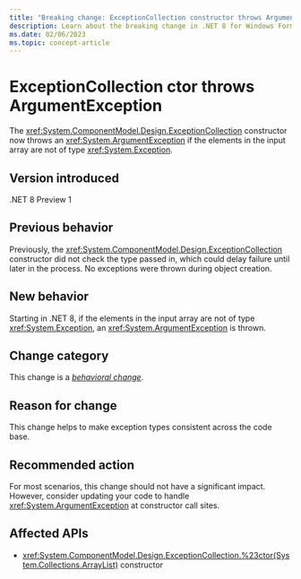 ```yaml
---
title: "Breaking change: ExceptionCollection constructor throws ArgumentException"
description: Learn about the breaking change in .NET 8 for Windows Forms where the ExceptionCollection constructor now throws an exception if the input is not of type Exception.
ms.date: 02/06/2023
ms.topic: concept-article
---
```

# ExceptionCollection ctor throws ArgumentException

The <xref:System.ComponentModel.Design.ExceptionCollection> constructor now throws an <xref:System.ArgumentException> if the elements in the input array are not of type <xref:System.Exception>.

## Version introduced

.NET 8 Preview 1

## Previous behavior

Previously, the <xref:System.ComponentModel.Design.ExceptionCollection> constructor did not check the type passed in, which could delay failure until later in the process. No exceptions were thrown during object creation.

## New behavior

Starting in .NET 8, if the elements in the input array are not of type <xref:System.Exception>, an <xref:System.ArgumentException> is thrown.

## Change category

This change is a [*behavioral change*](../../categories.md#behavioral-change).

## Reason for change

This change helps to make exception types consistent across the code base.

## Recommended action

For most scenarios, this change should not have a significant impact. However, consider updating your code to handle <xref:System.ArgumentException> at constructor call sites.

## Affected APIs

- <xref:System.ComponentModel.Design.ExceptionCollection.%23ctor(System.Collections.ArrayList)> constructor
